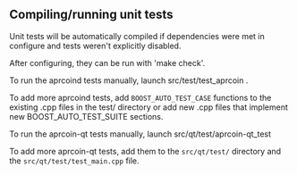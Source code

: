 Compiling/running unit tests
------------------------------------

Unit tests will be automatically compiled if dependencies were met in configure
and tests weren't explicitly disabled.

After configuring, they can be run with 'make check'.

To run the aprcoind tests manually, launch src/test/test_aprcoin .

To add more aprcoind tests, add `BOOST_AUTO_TEST_CASE` functions to the existing
.cpp files in the test/ directory or add new .cpp files that
implement new BOOST_AUTO_TEST_SUITE sections.

To run the aprcoin-qt tests manually, launch src/qt/test/aprcoin-qt_test

To add more aprcoin-qt tests, add them to the `src/qt/test/` directory and
the `src/qt/test/test_main.cpp` file.
